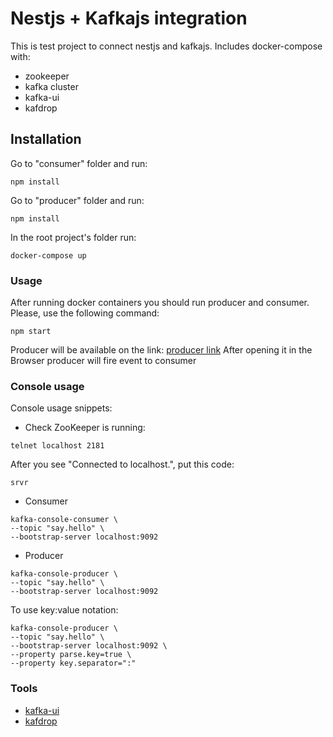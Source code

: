# Nestjs + Kafkajs integration

This is test project to connect nestjs and kafkajs.
Includes docker-compose with:
- zookeeper
- kafka cluster
- kafka-ui
- kafdrop

## Installation
Go to "consumer" folder and run:

```shell
npm install
```

Go to "producer" folder and run:

```shell
npm install
```

In the root project's folder run:

```shell
docker-compose up
```

### Usage

After running docker containers you should run producer and consumer.
Please, use the following command:

```shell
npm start
```
Producer will be available on the link:
[producer link](http://localhost:3000)
After opening it in the Browser producer will fire event to consumer

### Console usage

Console usage snippets:

- Check ZooKeeper is running:

```shell
telnet localhost 2181
```
After you see "Connected to localhost.", put this code:
```shell
srvr
```

- Consumer

```shell
kafka-console-consumer \
--topic "say.hello" \
--bootstrap-server localhost:9092
```

- Producer

```shell
kafka-console-producer \
--topic "say.hello" \
--bootstrap-server localhost:9092
```

To use key:value notation:

```shell
kafka-console-producer \
--topic "say.hello" \
--bootstrap-server localhost:9092 \
--property parse.key=true \
--property key.separator=":"
```

### Tools

- [kafka-ui](http://localhost:8081)
- [kafdrop](http://localhost:8082)
